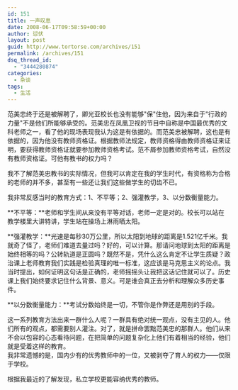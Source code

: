 ```yaml
---
id: 151
title: 一声叹息
date: 2008-06-17T09:58:59+00:00
author: 愆伏
layout: post
guid: http://www.tortorse.com/archives/151
permalink: /archives/151
dsq_thread_id:
  - "3444280874"
categories:
  - 杂谈
tags:
  - 生活
---
```

范美忠终于还是被解聘了，卿光亚校长也没有能够"保"住他，因为来自于"行政的力量"不是他们所能够承受的。范美忠在凤凰卫视的节目中自称是中国最优秀的文科老师之一，看了他的现场表现我认为这是有依据的。而范美忠被解聘，这也是有依据的，因为他没有教师资格证。根据教师法规定，教师资格得由教师资格证来证明，要获得教师资格证就要参加教师资格考试。范不屑参加教师资格考试，自然没有教师资格证。可他有教书的权力吗？

我不了解范美忠教书的实际情况，但我可以肯定在我的学生时代，有资格称为合格的老师的并不多，甚至有一些还让我们这些做学生的切齿不已。

我非常反感当时的教育方式：1、不平等；2、强灌教学，3、以分数衡量能力。

**不平等：**老师和学生间从来没有平等对话，老师一定是对的。校长可以站在教学楼里大讲特讲，学生站在操场上淋雨晒太阳。

**强灌教学：**光速是每秒30万公里，所以太阳到地球的距离是1.521亿千米。我就奇了怪了，老师们难道去量过吗？好的，可以计算。那请问地球到太阳的距离是始终相等的吗？公转轨道是正圆吗？既然不是，凭什么这么肯定不让学生质疑？政治课上老师教育我们实践是检验真理的唯一标准，这应该是马克思主义的论点。我当时提出，如何证明这句话是正确的，老师摇摇头让我把这话记住就可以了。历史课上我们始终要求记住什么背景、意义。可是谁会真正去分析和理解众多历史事件。

**以分数衡量能力：**考试分数始终是一切，不管你是作弊还是用别的手段。

这一系列教育方法出来一群什么人呢？一群具有绝对统一观点，没有主见的人。他们所有的观点，都需要别人灌注。对了，就是拼命罢黜范美忠的那群人。他们从来不会以包容的心态看待问题，在把简单的问题复杂化上他们有着相当的经验，他们就是受着这样的教育。   
我非常遗憾的是，国内少有的优秀教师中的一位，又被剥夺了育人的权力&#8212;&#8212;仅限于学校。

根据我最近的了解发现，私立学校更能容纳优秀的教师。